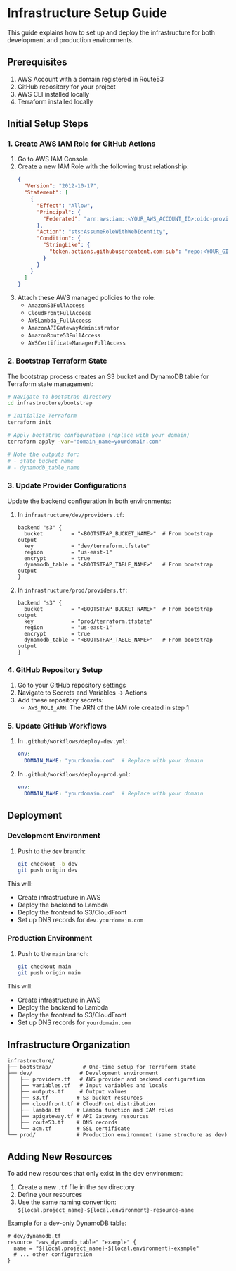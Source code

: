 # Infrastructure Setup Guide

This guide explains how to set up and deploy the infrastructure for both development and production environments.

## Prerequisites

1. AWS Account with a domain registered in Route53
2. GitHub repository for your project
3. AWS CLI installed locally
4. Terraform installed locally

## Initial Setup Steps

### 1. Create AWS IAM Role for GitHub Actions

1. Go to AWS IAM Console
2. Create a new IAM Role with the following trust relationship:
   ```json
   {
     "Version": "2012-10-17",
     "Statement": [
       {
         "Effect": "Allow",
         "Principal": {
           "Federated": "arn:aws:iam::<YOUR_AWS_ACCOUNT_ID>:oidc-provider/token.actions.githubusercontent.com"
         },
         "Action": "sts:AssumeRoleWithWebIdentity",
         "Condition": {
           "StringLike": {
             "token.actions.githubusercontent.com:sub": "repo:<YOUR_GITHUB_ORG>/<YOUR_REPO>:*"
           }
         }
       }
     ]
   }
   ```
3. Attach these AWS managed policies to the role:
   - `AmazonS3FullAccess`
   - `CloudFrontFullAccess`
   - `AWSLambda_FullAccess`
   - `AmazonAPIGatewayAdministrator`
   - `AmazonRoute53FullAccess`
   - `AWSCertificateManagerFullAccess`

### 2. Bootstrap Terraform State

The bootstrap process creates an S3 bucket and DynamoDB table for Terraform state management:

```bash
# Navigate to bootstrap directory
cd infrastructure/bootstrap

# Initialize Terraform
terraform init

# Apply bootstrap configuration (replace with your domain)
terraform apply -var="domain_name=yourdomain.com"

# Note the outputs for:
# - state_bucket_name
# - dynamodb_table_name
```

### 3. Update Provider Configurations

Update the backend configuration in both environments:

1. In `infrastructure/dev/providers.tf`:
   ```hcl
   backend "s3" {
     bucket         = "<BOOTSTRAP_BUCKET_NAME>"  # From bootstrap output
     key            = "dev/terraform.tfstate"
     region         = "us-east-1"
     encrypt        = true
     dynamodb_table = "<BOOTSTRAP_TABLE_NAME>"   # From bootstrap output
   }
   ```

2. In `infrastructure/prod/providers.tf`:
   ```hcl
   backend "s3" {
     bucket         = "<BOOTSTRAP_BUCKET_NAME>"  # From bootstrap output
     key            = "prod/terraform.tfstate"
     region         = "us-east-1"
     encrypt        = true
     dynamodb_table = "<BOOTSTRAP_TABLE_NAME>"   # From bootstrap output
   }
   ```

### 4. GitHub Repository Setup

1. Go to your GitHub repository settings
2. Navigate to Secrets and Variables → Actions
3. Add these repository secrets:
   - `AWS_ROLE_ARN`: The ARN of the IAM role created in step 1

### 5. Update GitHub Workflows

1. In `.github/workflows/deploy-dev.yml`:
   ```yaml
   env:
     DOMAIN_NAME: "yourdomain.com"  # Replace with your domain
   ```

2. In `.github/workflows/deploy-prod.yml`:
   ```yaml
   env:
     DOMAIN_NAME: "yourdomain.com"  # Replace with your domain
   ```

## Deployment

### Development Environment

1. Push to the `dev` branch:
   ```bash
   git checkout -b dev
   git push origin dev
   ```

This will:
- Create infrastructure in AWS
- Deploy the backend to Lambda
- Deploy the frontend to S3/CloudFront
- Set up DNS records for `dev.yourdomain.com`

### Production Environment

1. Push to the `main` branch:
   ```bash
   git checkout main
   git push origin main
   ```

This will:
- Create infrastructure in AWS
- Deploy the backend to Lambda
- Deploy the frontend to S3/CloudFront
- Set up DNS records for `yourdomain.com`

## Infrastructure Organization

```
infrastructure/
├── bootstrap/          # One-time setup for Terraform state
├── dev/               # Development environment
│   ├── providers.tf   # AWS provider and backend configuration
│   ├── variables.tf   # Input variables and locals
│   ├── outputs.tf     # Output values
│   ├── s3.tf         # S3 bucket resources
│   ├── cloudfront.tf # CloudFront distribution
│   ├── lambda.tf     # Lambda function and IAM roles
│   ├── apigateway.tf # API Gateway resources
│   ├── route53.tf    # DNS records
│   └── acm.tf        # SSL certificate
└── prod/             # Production environment (same structure as dev)
```

## Adding New Resources

To add new resources that only exist in the dev environment:

1. Create a new `.tf` file in the `dev` directory
2. Define your resources
3. Use the same naming convention: `${local.project_name}-${local.environment}-resource-name`

Example for a dev-only DynamoDB table:
```hcl
# dev/dynamodb.tf
resource "aws_dynamodb_table" "example" {
  name = "${local.project_name}-${local.environment}-example"
  # ... other configuration
}
``` 